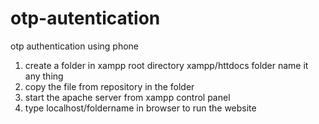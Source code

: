 # otp-autentication
otp authentication using phone
1. create a folder in xampp root directory xampp/httdocs folder name it any thing
2. copy the file from repository in the folder
3. start the apache server from xampp control panel
4. type localhost/foldername in browser to run the website
